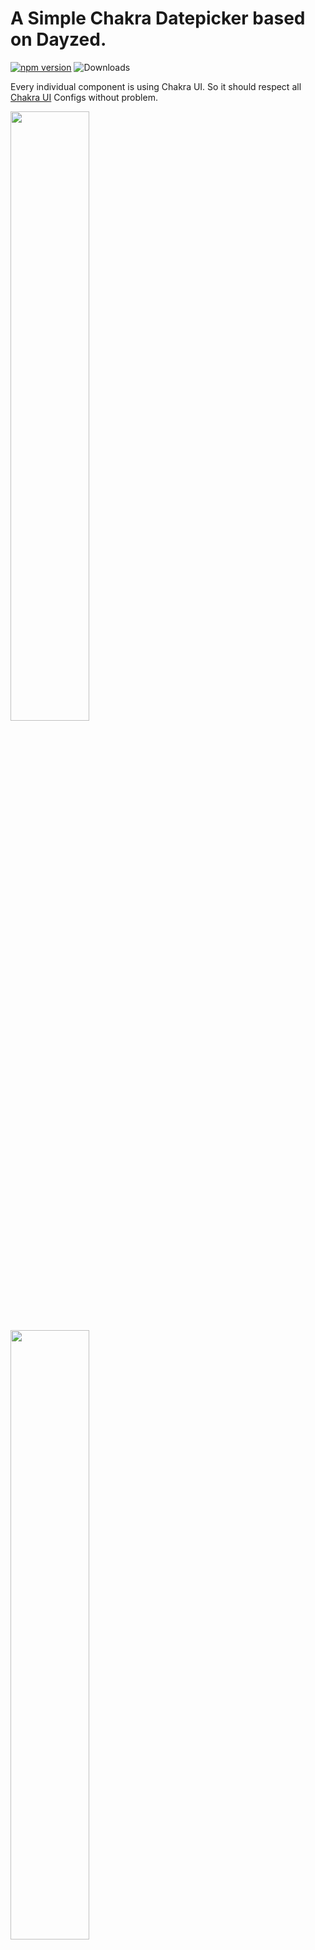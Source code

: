 # A Simple Chakra Datepicker based on Dayzed.

[![npm version](https://badge.fury.io/js/chakra-dayzed-datepicker.svg)](https://badge.fury.io/js/chakra-dayzed-datepicker) ![Downloads](https://img.shields.io/npm/dm/chakra-dayzed-datepicker.svg)


Every individual component is using Chakra UI. So it should respect all [Chakra UI](https://github.com/chakra-ui/chakra-ui) Configs without problem.

<img src="https://user-images.githubusercontent.com/35160613/141594524-35a0c536-d9fd-4528-bd56-f647b98755be.gif" height="50%"/>
<img src="https://user-images.githubusercontent.com/35160613/141594549-31f55369-6e0e-4818-9351-6f515e3f1f84.gif" height="50%"/>

The componenent itself has to use some `date` library

Highly recommend just copy/paste the source code from `/src` to customize however you want. 

## Install the dependency
Npm
```
npm i date-fns dayzed
```
```
npm i chakra-dayzed-datepicker
```

Yarn:
```
yarn add date-fns dayzed
```
```
yarn add chakra-dayzed-datepicker
```

## Basic usage
### Single
```jsx

  import { SingleDatepicker } from "chakra-dayzed-datepicker";

  const [date, setDate] = useState(new Date());
  
  <SingleDatepicker
    name="date-input"
    date={date}
    onDateChange={setDate}
  />

```
### Range:
Note that this list will have one value during the selection process. Your system won't work if you try to control this directly as `[startDate, endDate]` because we'll try to set `selectedDates` to `[intermediateSelection]` and the length of the resulting `selectedDates` is meaningful to the datepicker.
```jsx

  import { RangeDatepicker } from "chakra-dayzed-datepicker";
  
  const [selectedDates, setSelectedDates] = useState<Date[]>([new Date(), new Date()]);
  
  <RangeDatepicker
    selectedDates={selectedDates}
    onDateChange={setSelectedDates}
  />
```
### propsConfigs: 
`dateNavBtnProps` extends from `ButtonProps` of Chakra-UI
This allows you to override the default behavior however your want as long as supported by Chakra-UI.</br>

```ts
dayOfMonthBtnProps = {
  defaultBtnProps,
  isInRangeBtnProp,
  selectedBtnProps,
  todayBtnProps
}
```
`dayOfMonthBtnProps` allows you to customzie date btn style based on the state. </br>
Style precedence: `default` < `isInRange` < `seleted` < `today`.

`popoverCompProps` might be useful when you want to setup some simple styles like text color globally
```ts
popoverCompProps = {
  popoverContentProps,
  popoverBodyProps
}
```
To sum them up: 
```js
  propsConfigs={{
    dateNavBtnProps: {},
    dayOfMonthBtnProps: {
      defaultBtnProps: {},
      isInRangeBtnProps: {},
      selectedBtnProps: {},
      todayBtnProps: {}
    },
    inputProps: {},
    popoverCompProps: {
      popoverContentProps: {},
      popoverBodyProps: {}
    },
    calendarPanelProps: {
      wrapperProps: {},
      contentProps: {},
      headerProps: {},
      dividerProps: {},
    },
    weekdayLabelProps: {},
    dateHeadingProps: {}
  }}
```

<br/>Example:
```js
  propsConfigs={{
    dateNavBtnProps: {
      colorScheme: "blue",
      variant: "outline"
    },
    dayOfMonthBtnProps: {
      defaultBtnProps: {
        borderColor: "red.300",
        _hover: {
          background: 'blue.400',
        }
      },
      isInRangeBtnProps: {
        color: "yellow",
      },
      selectedBtnProps: {
        background: "blue.200",
        color: "green",
      },
      todayBtnProps: {
        background: "teal.400",
      }
    },
    inputProps: {
      size: "sm"
    },
    popoverCompProps: {
      popoverContentProps: {
        background: "gray.700",
        color: "white",
      },
    },
    calendarPanelProps: {
      wrapperProps: {
        borderColor: 'green',
      },
      contentProps: {
        borderWidth: 0,
      },
      headerProps: {
        padding: '5px',
      },
      dividerProps: {
        display: "none",
      },
    },
    weekdayLabelProps: {
      fontWeight: 'normal'
    },
    dateHeadingProps: {
      fontWeight: 'semibold'
    }
  }}
```

### configs: 
Non Chakra-related configurations :
```
  configs={{
    dateFormat: 'yyyy-MM-dd',
    dayNames: 'abcdefg'.split(''), // length of 7
    monthNames: 'ABCDEFGHIJKL'.split(''), // length of 12
    firstDayOfWeek: 2, // default is 0, the dayNames[0], which is Sunday if you don't specify your own dayNames,
  }}
```

### other props: 

Name                  |single/range  | Type                   | Default value           | Description
----------------------|--------------|------------------------|-------------------------|--------------
name                  |both          | string                 | undefined               | name attribute for `<input />` element
usePortal             |both          | boolean                | undefined               | to prevent parent styles from clipping or hiding content
defaultIsOpen         |both          | boolean                | false                   | open the date panel at the beginning
closeOnSelect         |both          | boolean                | true                    | close the date panel upon the complete selection
minDate               |both          | Date                   | undefined               | minimum date
maxDate               |both          | Date                   | undefined               | maximum date
disabledDates         |single        | Set<number>            | undefined               | for single datepicker only, uses `startOfDay` as comparison, e.g., `  disabledDates={new Set([startOfDay(new Date()).getTime()}`

For version < `npm@0.1.6`:</br>
`dayOfMonthBtnProps` extends from `ButtonProps` and has only `selectedBg` support,
```ts
  dayOfMonthBtnProps: {
    borderColor: "red.300",
    selectedBg: "blue.200",
    _hover: {
      bg: 'blue.400',
    }
  },
```
